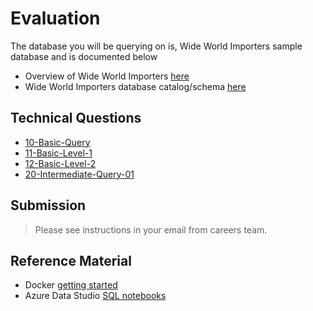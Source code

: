 # Evaluation 

The database you will be querying on is, Wide World Importers sample database and is documented below

- Overview of Wide World Importers [here](https://docs.microsoft.com/en-us/sql/samples/wide-world-importers-what-is?view=sql-server-2017)
- Wide World Importers database catalog/schema [here](https://docs.microsoft.com/en-us/sql/samples/wide-world-importers-oltp-database-catalog?view=sql-server-2017)

## Technical Questions

- [10-Basic-Query](./Technical-Questions/10-AzureDataStudio-SQLNoteBook-Basic.ipynb)
- [11-Basic-Level-1](./Technical-Questions/11-AzureDataStudio-SQLNoteBook-Basic.ipynb)
- [12-Basic-Level-2](./Technical-Questions/12-AzureDataStudio-SQLNoteBook-Basic.ipynb)
- [20-Intermediate-Query-01](./Technical-Questions/20-AzureDataStudio-SQLNoteBook-Intermediate-01.ipynb)

## Submission

> Please see instructions in your email from careers team.

## Reference Material

- Docker [getting started](https://docs.docker.com/get-started/)
- Azure Data Studio [SQL notebooks](https://docs.microsoft.com/en-us/sql/azure-data-studio/sql-notebooks?view=sql-server-2017) 